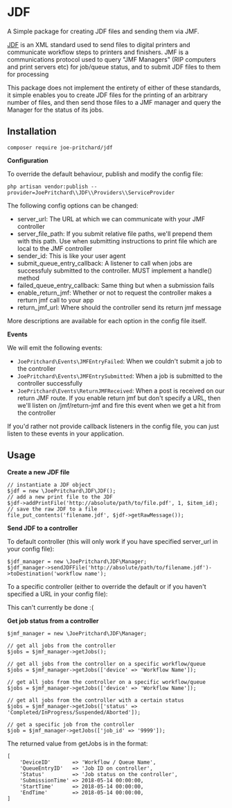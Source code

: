 # JDF #

A Simple package for creating JDF files and sending them via JMF.

[JDF](https://en.wikipedia.org/wiki/Job_Definition_Format) is an XML standard used to send files to digital printers and
communicate workflow steps to printers and finishers. JMF is a communications protocol used to query "JMF Managers" 
(RIP computers and print servers etc) for job/queue status, and to submit JDF files to them for processing

This package does not implement the entirety of either of these standards, it simple enables you to create JDF files
for the printing of an arbitrary number of files, and then send those files to a JMF manager and query the Manager for 
the status of its jobs.

## Installation ##

`composer require joe-pritchard/jdf`

**Configuration**

To override the default behaviour, publish and modify the config file:

`php artisan vendor:publish --provider=JoePritchard\\JDF\\Providers\\ServiceProvider`   

The following config options can be changed:

 - server_url: The URL at which we can communicate with your JMF controller
 - server_file_path: If you submit relative file paths, we'll prepend them with this path. Use when submitting instructions to print file which are local to the JMF controller 
 - sender_id: This is like your user agent
 - submit_queue_entry_callback: A listener to call when jobs are successfuly submitted to the controller. MUST implement a handle() method
 - failed_queue_entry_callback: Same thing but when a submission fails
 - enable_return_jmf: Whether or not to request the controller makes a rerturn jmf call to your app
 - return_jmf_url: Where should the controller send its return jmf message
 
More descriptions are available for each option in the config file itself.

**Events**

We will emit the following events:

 - `JoePritchard\Events\JMFEntryFailed`: When we couldn't submit a job to the controller
 - `JoePritchard\Events\JMFEntrySubmitted`: When a job is submitted to the controller successfully
 - `JoePritchard\Events\ReturnJMFReceived`: When a post is received on our return JMF route. If you enable return jmf but don't specify a URL, then we'll listen on /jmf/return-jmf and fire this event when we get a hit from the controller
 
If you'd rather not provide callback listeners in the config file, you can just listen to these events in your application. 

## Usage ##

**Create a new JDF file**

```
// instantiate a JDF object
$jdf = new \JoePritchard\JDF\JDF();
// add a new print file to the JDF
$jdf->addPrintFile('http://absolute/path/to/file.pdf', 1, $item_id);
// save the raw JDF to a file
file_put_contents('filename.jdf', $jdf->getRawMessage());
```

**Send JDF to a controller**

To default controller (this will only work if you have specified server_url in your config file):

```
$jdf_manager = new \JoePritchard\JDF\Manager;
$jdf_manager->sendJDFFile('http://absolute/path/to/filename.jdf')->toDestination('workflow name');
```

To a specific controller (either to override the default or if you haven't specified a URL in your config file):

This can't currently be done :(

**Get job status from a controller**

```
$jmf_manager = new \JoePritchard\JDF\Manager;

// get all jobs from the controller
$jobs = $jmf_manager->getJobs();

// get all jobs from the controller on a specific workflow/queue
$jobs = $jmf_manager->getJobs(['device' => 'Workflow Name']);

// get all jobs from the controller on a specific workflow/queue
$jobs = $jmf_manager->getJobs(['device' => 'Workflow Name']);

// get all jobs from the controller with a certain status
$jobs = $jmf_manager->getJobs(['status' => 'Completed/InProgress/Suspended/Aborted']);

// get a specific job from the controller
$job = $jmf_manager->getJobs(['job_id' => '9999']);

```

The returned value from getJobs is in the format:

```
[
    'DeviceID'       => 'Workflow / Queue Name',
    'QueueEntryID'   => 'Job ID on controller',
    'Status'         => 'Job status on the controller',
    'SubmissionTime' => 2018-05-14 00:00:00,
    'StartTime'      => 2018-05-14 00:00:00,
    'EndTime'        => 2018-05-14 00:00:00,
]
```
 
